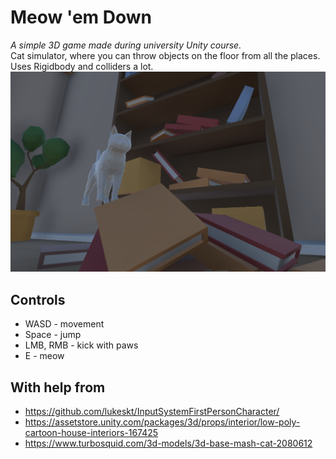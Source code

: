 # Meow 'em Down
*A simple 3D game made during university Unity course.*  
Cat simulator, where you can throw objects on the floor from all the places. Uses Rigidbody and colliders a lot.
![Cover](cover.png)

## Controls
 - WASD - movement
 - Space - jump
 - LMB, RMB - kick with paws
 - E - meow

## With help from
 - https://github.com/lukeskt/InputSystemFirstPersonCharacter/
 - https://assetstore.unity.com/packages/3d/props/interior/low-poly-cartoon-house-interiors-167425
 - https://www.turbosquid.com/3d-models/3d-base-mash-cat-2080612